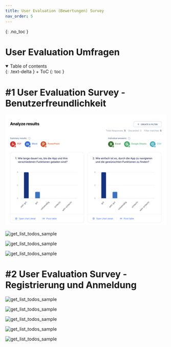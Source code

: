```yaml
---
title: User Evaluation (Bewertungen) Survey
nav_order: 5
---
```


{: .no_toc }
# User Evaluation Umfragen

<details open markdown="block">
{: .text-delta }
<summary>Table of contents</summary>
+ ToC
{: toc }
</details>

# #1 User Evaluation Survey - Benutzerfreundlichkeit

![get_list_todos_sample](assets/images/Umfrage-Benutzerfreundlichkeit1.png)

![get_list_todos_sample](../assets/images/Umfrage-Benutzerfreundlichkeit2.png)

![get_list_todos_sample](../assets/images/Umfrage-Benutzerfreundlichkeit3.png)

![get_list_todos_sample](../assets/images/Umfrage-Benutzerfreundlichkeit4.png)

# #2 User Evaluation Survey - Registrierung und Anmeldung

![get_list_todos_sample](../assets/images/Umfrage-RegistrierungundAnmeldung1.png)

![get_list_todos_sample](../assets/images/Umfrage-RegistrierungundAnmeldung2.png)

![get_list_todos_sample](../assets/images/Umfrage-RegistrierungundAnmeldung3.png)

![get_list_todos_sample](../assets/images/Umfrage-RegistrierungundAnmeldung4.png)

![get_list_todos_sample](../assets/images/Umfrage-RegistrierungundAnmeldung5.png)



